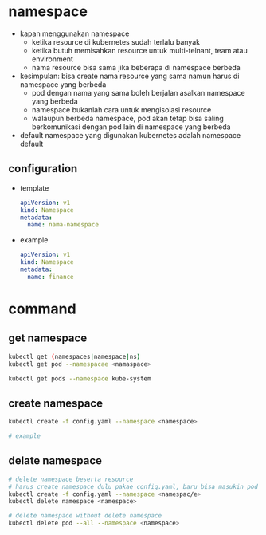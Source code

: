 # namespace
- kapan menggunakan namespace
  - ketika resource di kubernetes sudah terlalu banyak
  - ketika butuh memisahkan resource untuk multi-telnant, team atau environment
  - nama resource bisa sama jika beberapa di namespace berbeda
- kesimpulan: bisa create nama resource yang sama namun harus di namespace yang berbeda
  - pod dengan nama yang sama boleh berjalan asalkan namespace yang berbeda
  - namespace bukanlah cara untuk mengisolasi resource
  - walaupun berbeda namespace, pod akan tetap bisa saling berkomunikasi dengan pod lain di namespace yang berbeda
- default namespace yang digunakan kubernetes adalah namespace default

## configuration
- template
  ```yaml
  apiVersion: v1
  kind: Namespace
  metadata:
    name: nama-namespace
  ```

- example
  ```yaml
  apiVersion: v1
  kind: Namespace
  metadata:
    name: finance
  ```

# command
## get namespace
```bash
kubectl get (namespaces|namespace|ns)
kubectl get pod --namespacae <namaspace>

kubectl get pods --namespace kube-system
```

## create namespace
```bash
kubectl create -f config.yaml --namespace <namespace>

# example
```

## delate namespace
```bash
# delete namespace beserta resource
# harus create namespace dulu pakae config.yaml, baru bisa masukin pod ke namespace
kubectl create -f config.yaml --namespace <namespac/e>
kubectl delete namespace <namespace>

# delete namespace without delete namespace
kubectl delete pod --all --namespace <namespace>
```
